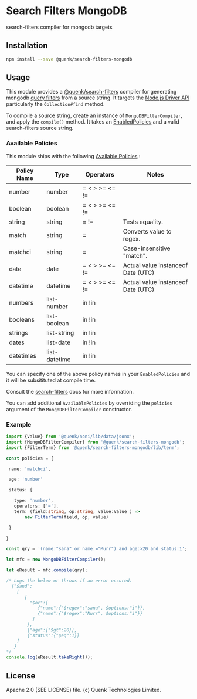 
# Search Filters MongoDB

search-filters compiler for mongodb targets

## Installation

```sh
npm install --save @quenk/search-filters-mongodb
```

## Usage

This module provides a [@quenk/search-filters][1] compiler for generating
mongodb [query filters][2] from a source string. It targets the [Node.js Driver API][3] particularly
the `Collection#find` method.

To compile a source string, create an instance of `MongoDBFilterCompiler`,
and apply the `compile()` method. It takes an [EnabledPolicies][4] and 
a valid search-filters source string.

### Available Policies

This module ships with the following [Available Policies][5] :

| Policy Name    | Type           | Operators      | Notes                              |
|----------------|----------------|--------------- |----------------------------------- |
| number         | number         | = < > >= <= != |                                    | 
| boolean        | boolean        | = < > >= <= != |                                    |
| string         | string         | = !=           | Tests equality.                    |
| match          | string         | =              | Converts value to regex.           |
| matchci        | string         | =              | Case-insensitive "match".          |
| date           | date           | = < > >= <= != | Actual value instanceof Date (UTC) |    
| datetime       | datetime       | = < > >= <= != | Actual value instanceof Date (UTC) |    
| numbers        | list-number    | in !in         |                                    | 
| booleans       | list-boolean   | in !in         |                                    |
| strings        | list-string    | in !in         |                                    |
| dates          | list-date      | in !in         |                                    |
| datetimes      | list-datetime  | in !in         |                                    |    


You can specify one of the above policy names in your `EnabledPolicies`
and it will be subsitituted at compile time. 

Consult the [search-filters][1] docs for more information.

You can add additional `AvailablePolicies` by overriding the `policies`
argument of the `MongoDBFilterCompiler` constructor.

### Example

```typescript
import {Value} from '@quenk/noni/lib/data/jsonx';
import {MongoDBFilterCompiler} from '@quenk/search-filters-mongodb';
import {FilterTerm} from '@quenk/search-filters-mongodb/lib/term';

const policies = {

 name: 'matchci',

 age: 'number'

 status: {

   type: 'number',
   operators: ['='],
   term: (field:string, op:string, value:Value ) => 
       new FilterTerm(field, op, value)

 }

}

const qry = '(name:"sana" or name:="Murr") and age:>20 and status:1';

let mfc = new MongoDBFilterCompiler();

let eResult = mfc.compile(qry);

/* Logs the below or throws if an error occured. 
  {"$and":
    [
       {
         "$or":[
            {"name":{"$regex":"sana", $options:"i"}},
            {"name":{"$regex":"Murr", $options:"i"}}
          ]
        },
        {"age":{"$gt":20}},
        {"status":{"$eq":1}}
    ]
   }
*/
console.log(eResult.takeRight());

```

## License

Apache 2.0 (SEE LICENSE) file. (c) Quenk Technologies Limited.

[1]: https://quenktechnologies.github.io/search-filters
[2]: https://docs.mongodb.com/manual/reference/operator/query/
[3]: https://mongodb.github.io/node-mongodb-native/3.5/api/
[4]: https://quenktechnologies.github.io/search-filters/interfaces/_compile_policy_.enabledpolicies.html
[5]: https://quenktechnologies.github.io/search-filters/interfaces/_compile_policy_.availablepolicies.html
